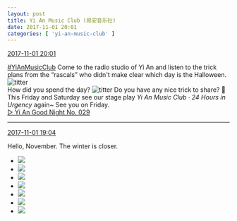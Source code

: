 ```yaml
---
layout: post
title: Yi An Music Club (易安音乐社)
date: 2017-11-01 20:01
categories: [ 'yi-an-music-club' ]
---
```


<div class="weibo-info">
  <a href="http://weibo.com/6094546964/Ft6w5pbG0">2017-11-01 20:01</a>
</div>

[#YiAnMusicClub](http://weibo.com/p/100808beae2e3e05b17b64f63ebedca39f19b2/super_index) Come to the radio studio of Yi An and listen to the trick plans from the “rascals” who didn't make clear which day is the Halloween. ![titter](https://img.t.sinajs.cn/t4/appstyle/expression/ext/normal/19/heia_org.gif)  
How did you spend the day? ![titter](https://img.t.sinajs.cn/t4/appstyle/expression/ext/normal/19/heia_org.gif) Do you have any nice trick to share? :metal:  
This Friday and Saturday see our stage play *Yi An Music Club · 24 Hours in Urgency* again~ See you on Friday.  
[▷ Yi An Good Night No. 029](http://www.ximalaya.com/78339006/sound/56602695/)

<!-- more -->

---

<div class="weibo-info">
  <a href="http://weibo.com/6094546964/Ft690n9eS">2017-11-01 19:04</a>
</div>

Hello, November. The winter is closer.

<ul class="weibo-pic-list-3">
  <li class="weibo-pic">
    <a href="https://wx2.sinaimg.cn/mw690/006Es64Agy1fl2sheo8cpj32bc1fmu0z.jpg"><img src="//wx2.sinaimg.cn/thumb150/006Es64Agy1fl2sheo8cpj32bc1fmu0z.jpg" /></a>
  </li>
  <li class="weibo-pic">
    <a href="https://wx3.sinaimg.cn/mw690/006Es64Agy1fl2shh0u75j32bc1jk1ky.jpg"><img src="//wx3.sinaimg.cn/thumb150/006Es64Agy1fl2shh0u75j32bc1jk1ky.jpg" /></a>
  </li>
  <li class="weibo-pic">
    <a href="https://wx3.sinaimg.cn/mw690/006Es64Agy1fl2shjww2hj32bc1jk4qr.jpg"><img src="//wx3.sinaimg.cn/thumb150/006Es64Agy1fl2shjww2hj32bc1jk4qr.jpg" /></a>
  </li>
  <li class="weibo-pic">
    <a href="https://wx4.sinaimg.cn/mw690/006Es64Agy1fl2shamz3tj32bc1jkx6r.jpg"><img src="//wx4.sinaimg.cn/thumb150/006Es64Agy1fl2shamz3tj32bc1jkx6r.jpg" /></a>
  </li>
  <li class="weibo-pic">
    <a href="https://wx3.sinaimg.cn/mw690/006Es64Agy1fl2shmvkimj32bc1jkx6r.jpg"><img src="//wx3.sinaimg.cn/thumb150/006Es64Agy1fl2shmvkimj32bc1jkx6r.jpg" /></a>
  </li>
  <li class="weibo-pic">
    <a href="https://wx2.sinaimg.cn/mw690/006Es64Agy1fl2shojq87j31410qodpt.jpg"><img src="//wx2.sinaimg.cn/thumb150/006Es64Agy1fl2shojq87j31410qodpt.jpg" /></a>
  </li>
  <li class="weibo-pic">
    <a href="https://wx2.sinaimg.cn/mw690/006Es64Agy1fl2shs2f0bj32bb1jkhdv.jpg"><img src="//wx2.sinaimg.cn/thumb150/006Es64Agy1fl2shs2f0bj32bb1jkhdv.jpg" /></a>
  </li>
</ul>
